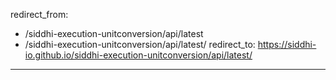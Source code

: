 redirect_from:
  - /siddhi-execution-unitconversion/api/latest
  - /siddhi-execution-unitconversion/api/latest/
redirect_to: https://siddhi-io.github.io/siddhi-execution-unitconversion/api/latest/
---
